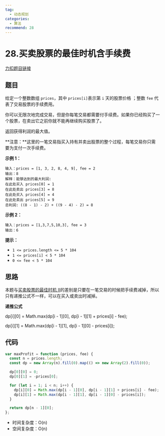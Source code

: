 ```yaml
---
tag:
  - 动态规划
categories:
  - 算法
recommend: 28
---
```


# 28.买卖股票的最佳时机含手续费

[力扣题目链接](https://leetcode.cn/problems/best-time-to-buy-and-sell-stock-with-transaction-fee/)

## 题目

给定一个整数数组 `prices`，其中 `prices[i]`表示第 `i` 天的股票价格 ；整数 `fee` 代表了交易股票的手续费用。

你可以无限次地完成交易，但是你每笔交易都需要付手续费。如果你已经购买了一个股票，在卖出它之前你就不能再继续购买股票了。

返回获得利润的最大值。

**注意：**这里的一笔交易指买入持有并卖出股票的整个过程，每笔交易你只需要为支付一次手续费。

**示例 1：**

```
输入：prices = [1, 3, 2, 8, 4, 9], fee = 2
输出：8
解释：能够达到的最大利润:
在此处买入 prices[0] = 1
在此处卖出 prices[3] = 8
在此处买入 prices[4] = 4
在此处卖出 prices[5] = 9
总利润: ((8 - 1) - 2) + ((9 - 4) - 2) = 8
```

**示例 2：**

```
输入：prices = [1,3,7,5,10,3], fee = 3
输出：6
```

**提示：**

- `1 <= prices.length <= 5 * 104`
- `1 <= prices[i] < 5 * 104`
- `0 <= fee < 5 * 104`

## 思路

本题与[买卖股票的最佳时机 II](arithmetic/DP/24.bestTimetoBuyandSellStockII.html)的差别是只要在一笔交易的时候把手续费减掉，所以只有递推公式不一样，可以在买入或卖出时减掉。

**递推公式**

dp\[i][0] = Math.max(dp\[i - 1][0], dp\[i - 1][1] + prices[i] - fee);

dp\[i][1] = Math.max(dp\[i - 1][1], dp\[i - 1][0] - prices[i]);

## 代码

```js
var maxProfit = function (prices, fee) {
  const n = prices.length;
  const dp = new Array(n).fill(0).map(() => new Array(2).fill(0));

  dp[0][0] = 0;
  dp[0][1] = -prices[0];

  for (let i = 1; i < n; i++) {
    dp[i][0] = Math.max(dp[i - 1][0], dp[i - 1][1] + prices[i] - fee);
    dp[i][1] = Math.max(dp[i - 1][1], dp[i - 1][0] - prices[i]);
  }

  return dp[n - 1][0];
};
```

- 时间复杂度：O(n)
- 空间复杂度：O(n)
